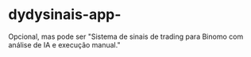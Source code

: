 # dydysinais-app-
Opcional, mas pode ser "Sistema de sinais de trading para Binomo com análise de IA e execução manual."
